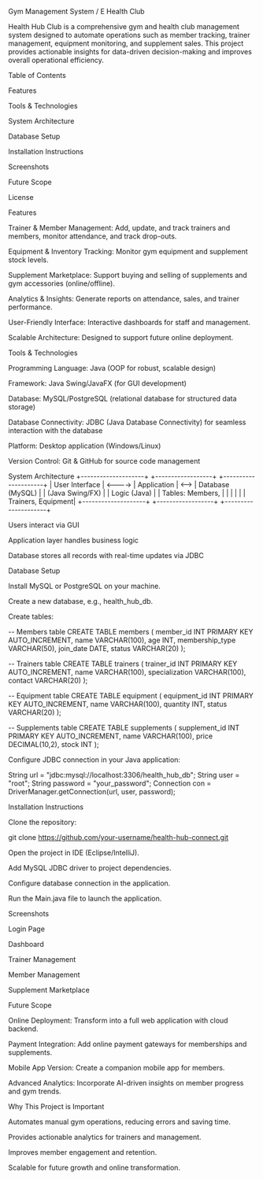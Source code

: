 Gym Management System / E Health Club

Health Hub Club is a comprehensive gym and health club management system designed to automate operations such as member tracking, trainer management, equipment monitoring, and supplement sales. This project provides actionable insights for data-driven decision-making and improves overall operational efficiency.

Table of Contents

Features

Tools & Technologies

System Architecture

Database Setup

Installation Instructions

Screenshots

Future Scope

License

Features

Trainer & Member Management: Add, update, and track trainers and members, monitor attendance, and track drop-outs.

Equipment & Inventory Tracking: Monitor gym equipment and supplement stock levels.

Supplement Marketplace: Support buying and selling of supplements and gym accessories (online/offline).

Analytics & Insights: Generate reports on attendance, sales, and trainer performance.

User-Friendly Interface: Interactive dashboards for staff and management.

Scalable Architecture: Designed to support future online deployment.

Tools & Technologies

Programming Language: Java (OOP for robust, scalable design)

Framework: Java Swing/JavaFX (for GUI development)

Database: MySQL/PostgreSQL (relational database for structured data storage)

Database Connectivity: JDBC (Java Database Connectivity) for seamless interaction with the database

Platform: Desktop application (Windows/Linux)

Version Control: Git & GitHub for source code management

System Architecture
+--------------------+        +------------------+       +---------------------+
|   User Interface   | <----> |   Application    | <-->  |  Database (MySQL)   |
|  (Java Swing/FX)   |        |   Logic (Java)   |       |  Tables: Members,   |
|                    |        |                  |       |  Trainers, Equipment|
+--------------------+        +------------------+       +---------------------+


Users interact via GUI

Application layer handles business logic

Database stores all records with real-time updates via JDBC

Database Setup

Install MySQL or PostgreSQL on your machine.

Create a new database, e.g., health_hub_db.

Create tables:

-- Members table
CREATE TABLE members (
    member_id INT PRIMARY KEY AUTO_INCREMENT,
    name VARCHAR(100),
    age INT,
    membership_type VARCHAR(50),
    join_date DATE,
    status VARCHAR(20)
);

-- Trainers table
CREATE TABLE trainers (
    trainer_id INT PRIMARY KEY AUTO_INCREMENT,
    name VARCHAR(100),
    specialization VARCHAR(100),
    contact VARCHAR(20)
);

-- Equipment table
CREATE TABLE equipment (
    equipment_id INT PRIMARY KEY AUTO_INCREMENT,
    name VARCHAR(100),
    quantity INT,
    status VARCHAR(20)
);

-- Supplements table
CREATE TABLE supplements (
    supplement_id INT PRIMARY KEY AUTO_INCREMENT,
    name VARCHAR(100),
    price DECIMAL(10,2),
    stock INT
);


Configure JDBC connection in your Java application:

String url = "jdbc:mysql://localhost:3306/health_hub_db";
String user = "root";
String password = "your_password";
Connection con = DriverManager.getConnection(url, user, password);

Installation Instructions

Clone the repository:

git clone https://github.com/your-username/health-hub-connect.git


Open the project in IDE (Eclipse/IntelliJ).

Add MySQL JDBC driver to project dependencies.

Configure database connection in the application.

Run the Main.java file to launch the application.

Screenshots

Login Page


Dashboard


Trainer Management


Member Management


Supplement Marketplace


Future Scope

Online Deployment: Transform into a full web application with cloud backend.

Payment Integration: Add online payment gateways for memberships and supplements.

Mobile App Version: Create a companion mobile app for members.

Advanced Analytics: Incorporate AI-driven insights on member progress and gym trends.

Why This Project is Important

Automates manual gym operations, reducing errors and saving time.

Provides actionable analytics for trainers and management.

Improves member engagement and retention.

Scalable for future growth and online transformation.
